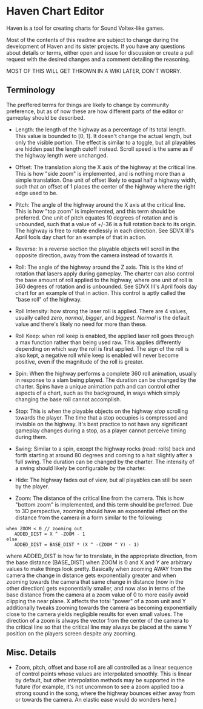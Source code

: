 # Haven Chart Editor

Haven is a tool for creating charts for Sound Voltex-like games.

Most of the contents of this readme are subject to change during
the development of Haven and its sister projects.
If you have any questions about details or terms, either open and
issue for discussion or create a pull request with the desired changes
and a comment detailing the reasoning.

MOST OF THIS WILL GET THROWN IN A WIKI LATER, DON'T WORRY.

## Terminology

The preffered terms for things are likely to change by community preference,
but as of now these are how different parts of the editor or gameplay should be described.

- Length: the length of the highway as a percentage of its total length.
This value is bounded to [0, 1]. It doesn't change the actual length,
but only the visible portion.
The effect is similar to a toggle, but all playables are hidden past the length cutoff instead.
Scroll speed is the same as if the highway length were unchanged.

- Offset: The translation along the X axis of the highway at the critical line.
This is how "side zoom" is implemented, and is nothing more than a simple translation.
One unit of offset likely to equal half a highway width, such that an
offset of 1 places the center of the highway where the right edge used to be.

- Pitch: The angle of the highway around the X axis at the critical line.
This is how "top zoom" is implemented, and this term should be preferred.
One unit of pitch equates 10 degrees of rotation and is unbounded,
such that a value of +/-36 is a full rotation back to its origin.
The highway is free to rotate endlessly in each direction.
See SDVX III's April fools day chart for an example of that in action.

- Reverse: In a reverse section the playable objects will scroll in
the opposite direction, away from the camera instead of towards it.

- Roll: The angle of the highway around the Z axis.
This is the kind of rotation that lasers apply during gameplay.
The charter can also control the base amount of roll applied to the highway,
where one unit of roll is 360 degrees of rotation and is unbounded.
See SDVX III's April fools day chart for an example of that in action.
This control is aptly called the "base roll" of the highway.

- Roll Intensity: how strong the laser roll is applied.
There are 4 values, usually called *zero*, *normal*, *bigger*, and *biggest*.
*Normal* is the default value and there's likely no need for more than these.

- Roll Keep: when roll keep is enabled, the applied laser roll goes 
through a max function rather than being used raw.
This applies differently depending on which way the roll is first applied.
The sign of the roll is also kept, a negative roll while keep is enabled will never become positive, even if the magnitude of the roll is greater.

- Spin: When the highway performs a complete 360 roll animation, usually in response
to a slam being played. The duration can be changed by the charter.
Spins have a unique animation path and can control other aspects of a chart, such as 
the background, in ways which simply changing the base roll cannot accomplish.

- Stop: This is when the playable objects on the highway *stop* scrolling towards the player.
The time that a stop occupies is compressed and invisible on the highway.
It's best practice to not have any significant gameplay changes during a stop,
as a player cannot perceive timing during them.

- Swing: Similar to a spin, except the highway rocks (read: rolls) back and forth starting
at around 80 degrees and coming to a halt slightly after a full swing.
The duration can be changed by the charter.
The intensity of a swing should likely be configurable by the charter.

- Hide: The highway fades out of view, but all playables
can still be seen by the player.

- Zoom: The distance of the critical line from the camera.
This is how "bottom zoom" is implemented, and this term should be preferred.
Due to 3D perspective, zooming should have an exponential effect on the
distance from the camera in a form similar to the following:

```
when ZOOM < 0 // zooming out
   ADDED_DIST = X ^ -ZOOM - 1
else
   ADDED_DIST = BASE_DIST * (X ^ -(ZOOM ^ Y) - 1)
```

where ADDED_DIST is how far to translate, in the appropriate direction, 
from the base distance (BASE_DIST) when ZOOM is 0 and X and Y are 
arbitrary values to make things look pretty.
Basically when zooming AWAY from the camera the change in distance gets exponentially greater and
when zooming towards the camera that same change in distance (now in the other direction) gets exponentially smaller, and now also in terms of the base distance from the camera at a zoom value of 0 to more easily avoid clipping the near plane.
X affects the total "power" of a zoom unit and Y additionally tweaks 
zooming towards the camera as becoming exponentially close to the camera 
yields negligible results for even small values.
The direction of a zoom is always the vector from the center of the 
camera to the critical line so that the critical line may always be 
placed at the same Y position on the players screen despite any zooming.

## Misc. Details

- Zoom, pitch, offset and base roll are all controlled as a linear sequence of control points
whose values are interpolated smoothly. This is linear by default, but other interpolation
methods may be supported in the future (for example, it's not uncommon to see a zoom applied
too a strong sound in the song, where the highway bounces either away from or towards the camera.
An elastic ease would do wonders here.)

